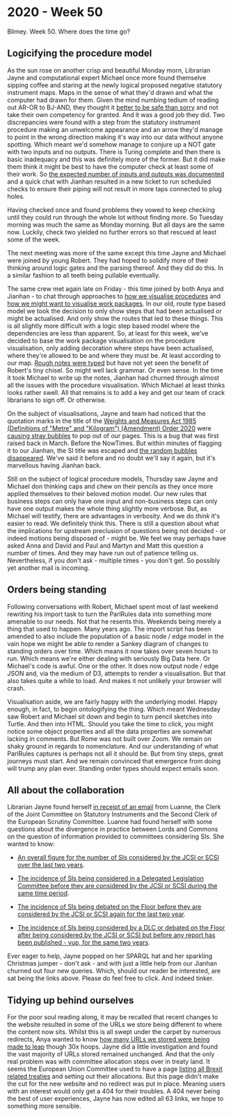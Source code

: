 # 2020 - Week 50

Blimey. Week 50. Where does the time go?

## Logicifying the procedure model

As the sun rose on another crisp and beautiful Monday morn, Librarian Jayne and computational expert Michael once more found themselve sipping coffee and staring at the newly logical proposed negative statutory instrument maps. Maps in the sense of what they'd drawn and what the computer had drawn for them. Given the mind numbing tedium of reading out AR-OR to BJ-AND, they thought it [better to be safe than sorry](https://trello.com/c/zUyIJdXC/41-check-pnsi-procedure) and not take their own competency for granted. And it was a good job they did. Two discrepancies were found with a step from the statutory instrument procedure making an unwelcome appearance and an arrow they'd manage to point in the wrong direction making it's way into our data without anyone spotting. Which meant we'd somehow manage to conjure up a NOT gate with two inputs and no outputs. There is Turing complete and then there is basic inadequacy and this was definitely more of the former. But it did make them think it might be best to have the computer check at least some of their work. So [the expected number of inputs and outputs was documented](https://ukparliament.github.io/ontologies/procedure/flowcharts/meta/design-notes/#validating-inputs-and-outputs-to-steps) and a quick chat with Jianhan resulted in a new ticket to run scheduled checks to ensure their piping will not result in more taps connected to plug holes.

Having checked once and found problems they vowed to keep checking until they could run through the whole lot without finding more. So Tuesday morning was much the same as Monday morning. But all days are the same now. Luckily, check two yielded no further errors so that rescued at least some of the week.

The next meeting was more of the same except this time Jayne and Michael were joined by young Robert. They had hoped to solidify more of their thinking around logic gates and the parsing thereof. And they did do this. In a similar fashion to all teeth being pullable eventually.

The same crew met again late on Friday - this time joined by both Anya and Jianhan - to chat through approaches to [how we visualise procedures](https://trello.com/c/KKxTlrFj/25-rewrite-procedure-visualisation) and [how we might want to visualise work packages](https://trello.com/c/CSr8KMvp/26-rewrite-work-package-visualisation). In our old, route type based model we took the decision to only show steps that had been actualised or might be actualised. And only show the routes that led to these things. This is all slightly more difficult with a logic step based model where the dependencies are less than apparent. So, at least for this week, we've decided to base the work package visualisation on the procedure visualisation, only adding decoration where steps have been actualised, where they're allowed to be and where they must be. At least according to our map. [Rough notes were typed](https://ukparliament.github.io/ontologies/procedure/flowcharts/meta/design-notes/parsing-notes.html) but have not yet seen the benefit of Robert's tiny chisel. So might well lack grammar. Or even sense. In the time it took Michael to write up the notes, Jianhan had churned through almost all the issues with the procedure visualisation. Which Michael at least thinks looks rather swell. All that remains is to add a key and get our team of crack librarians to sign off. Or otherwise.

On the subject of visualisations, Jayne and team had noticed that the quotation marks in the title of the [Weights and Measures Act 1985 (Definitions of "Metre" and "Kilogram") (Amendment) Order 2020](https://statutoryinstruments.parliament.uk/timeline/KxpP8LMy/SI-2020/) were [causing stray bubbles](https://trello.com/c/2tqRx4Ie/320-cherwell-1235761-punctuation-in-si-title-having-odd-impact-on-visualisation) to pop out of our pages. This is a bug that was first raised back in March. Before the NowTimes. But within minutes of flagging it to our Jianhan, the SI title was escaped and [the random bubbles disappeared](https://procedures.azurewebsites.net/WorkPackages/2752/graph). We've said it before and no doubt we'll say it again, but it's marvellous having Jianhan back.

Still on the subject of logical procedure models, Thursday saw Jayne and Michael don thinking caps and chew on their pencils as they once more applied themselves to their beloved motion model. Our new rules that business steps can only have one input and non-business steps can only have one output makes the whole thing slightly more verbose. But, as Michael will testify, there are advantages in verbosity. And we do *think* it's easier to read. We definitely think this. There is still a question about what the implications for upstream preclusion of questions being not decided - or indeed motions being disposed of - might be. We feel we may perhaps have asked Anna and David and Paul and Martyn and Matt this question a number of times. And they may have run out of patience telling us. Nevertheless, if you don't ask - multiple times - you don't get. So possibly yet another mail is incoming.

## Orders being standing

Following conversations with Robert, Michael spent most of last weekend rewriting his import task to turn the ParlRules data into something more amenable to our needs. Not that he resents this. Weekends being merely a thing that used to happen. Many years ago. The import script has been amended to also include the population of a basic node / edge model in the vain hope we might be able to render a Sankey diagram of changes to standing orders over time. Which means it now takes over seven hours to run. Which means we're either dealing with seriously Big Data here. Or Michael's code is awful. One or the other. It does now output node / edge JSON and, via the medium of D3, attempts to render a visualisation. But that also takes quite a while to load. And makes it not unlikely your browser will crash.

Visualisation aside, we are fairly happy with the underlying model. Happy enough, in fact, to begin ontologifying the thing. Which meant Wednesday saw Robert and Michael sit down and begin to turn pencil sketches into Turtle. And then into HTML. Should you take the time to click, you might notice some object properties and all the data properties are somewhat lacking in comments. But Rome was not built over Zoom. We remain on shaky ground in regards to nomenclature. And our understanding of what ParlRules captures is perhaps not all it should be. But from tiny steps, great journeys must start. And we remain convinced that emergence from doing will trump any plan ever. Standing order types should expect emails soon.

## All about the collaboration

Librarian Jayne found herself [in receipt of an email](https://trello.com/c/yQHMBd13/324-sparql-queries-at-the-request-of-jcsi-scsi-clerk) from Luanne, the Clerk of the Joint Committee on Statutory Instruments and the Second Clerk of the European Scrutiny Committee. Luanne had found herself with some questions about the divergence in practice between Lords and Commons on the question of information provided to committees considering SIs. She wanted to know:

* [An overall figure for the number of SIs considered by the JCSI or SCSI over the last two years](https://api.parliament.uk/s/323aacac).

* [The incidence of SIs being considered in a Delegated Legislation Committee before they are considered by the JCSI or SCSI during the same time period](https://api.parliament.uk/s/2d47625f).

* [The incidence of SIs being debated on the Floor before they are considered by the JCSI or SCSI again for the last two year](https://api.parliament.uk/s/31d4f648).

* [The incidence of SIs being considered by a DLC or debated on the Floor after being considered by the JCSI or SCSI but before any report has been published - yup, for the same two years](https://api.parliament.uk/s/edb28b96).

Ever eager to help, Jayne popped on her SPARQL hat and her sparkling Christmas jumper - don't ask - and with just a little help from our Jianhan churned out four new queries. Which, should our reader be interested, are sat being the links above. Please do feel free to click. And indeed tinker.

## Tidying up behind ourselves

For the poor soul reading along, it may be recalled that recent changes to the website resulted in some of the URLs we store being different to where the content now sits. Whilst this is all swept under the carpet by numerous redirects, Anya wanted to know [how many URLs we stored were being made to leap](https://trello.com/c/UYmr2sHg/277-urls-going-through-redirects) though 30x hoops. Jayne did a little investigation and found the vast majority of URLs stored remained unchanged. And that the only real problem was with committee allocation steps over in treaty land. It seems the European Union Committee used to have a page [listing all Brexit related treaties](https://www.parliament.uk/business/committees/committees-a-z/lords-select/eu-select-committee-/inquiries/parliament-2017/scrutiny-of-brexit-related-treaties/treaties-scrutinised/) and setting out their allocations. But this page didn't make the cut for the new website and no redirect was put in place. Meaning users with an interest would only get a 404 for their troubles. A 404 never being the best of user experiences, Jayne has now edited all 63 links, we hope to something more sensible.



